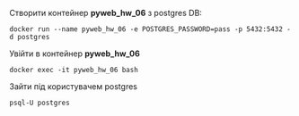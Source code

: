 

Створити контейнер **pyweb_hw_06** з postgres DB:
```
docker run --name pyweb_hw_06 -e POSTGRES_PASSWORD=pass -p 5432:5432 -d postgres
```

Увійти в контейнер **pyweb_hw_06**
```
docker exec -it pyweb_hw_06 bash
```

Зайти під користувачем postgres
```
psql-U postgres
```
